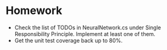 # Homework

- Check the list of TODOs in NeuralNetwork.cs under Single Responsibility Principle.  Implement at least one of them.
- Get the unit test coverage back up to 80%.
